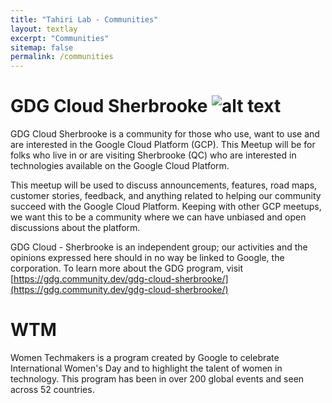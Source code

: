 ```yaml
---
title: "Tahiri Lab - Communities"
layout: textlay
excerpt: "Communities"
sitemap: false
permalink: /communities
---
```


# GDG Cloud Sherbrooke ![alt text](/images/logo_gdg.png "Google Developer Groups (GDG")


GDG Cloud Sherbrooke is a community for those who use, want to use and are interested in the Google Cloud Platform (GCP). This Meetup will be for folks who live in or are visiting Sherbrooke (QC) who are interested in technologies available on the Google Cloud Platform.

This meetup will be used to discuss announcements, features, road maps, customer stories, feedback, and anything related to helping our community succeed with the Google Cloud Platform. Keeping with other GCP meetups, we want this to be a community where we can have unbiased and open discussions about the platform.

GDG Cloud - Sherbrooke is an independent group; our activities and the opinions expressed here should in no way be linked to Google, the corporation. To learn more about the GDG program, visit [https://gdg.community.dev/gdg-cloud-sherbrooke/](https://gdg.community.dev/gdg-cloud-sherbrooke/)


# WTM

Women Techmakers is a program created by Google to celebrate International Women's Day and to highlight the talent of women in technology. This program has been in over 200 global events and seen across 52 countries.


